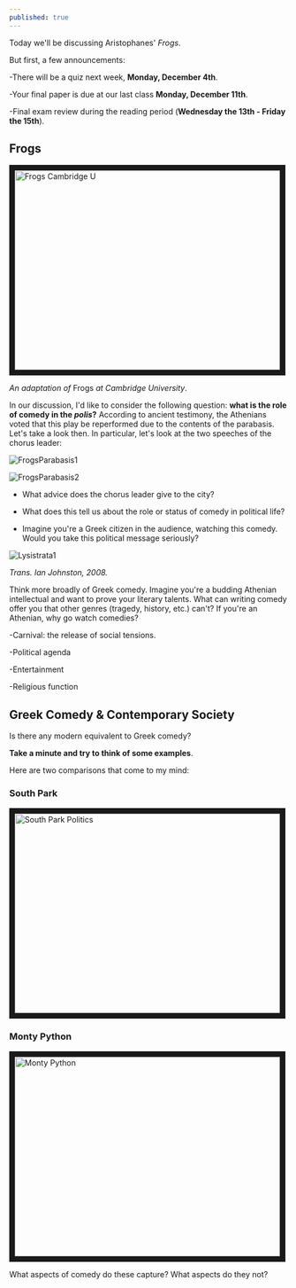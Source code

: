 ```yaml
---
published: true
---
```

Today we'll be discussing Aristophanes' *Frogs*. 

But first, a few announcements:

-There will be a quiz next week, **Monday, December 4th**.

-Your final paper is due at our last class **Monday, December 11th**.

-Final exam review during the reading period (**Wednesday the 13th - Friday the 15th**).

## Frogs ##

<a href="http://www.youtube.com/watch?feature=player_embedded&v=yYYQIn_sC-4
" target="_blank"><img src="http://img.youtube.com/vi/yYYQIn_sC-4/0.jpg" 
alt="Frogs Cambridge U" width="480" height="360" border="10" /></a>

*An adaptation of* Frogs *at Cambridge University*.

In our discussion, I'd like to consider the following question: **what is the role of comedy in the *polis*?** According to ancient testimony, the Athenians voted that this play be reperformed due to the contents of the parabasis. Let's take a look then. In particular, let's look at the two speeches of the chorus leader:

![FrogsParabasis1](https://rympasco.github.io/images/FrogsParabasis1.png)

![FrogsParabasis2](https://rympasco.github.io/images/FrogsParabasis2.png)

- What advice does the chorus leader give to the city? 

- What does this tell us about the role or status of comedy in political life?

- Imagine you're a Greek citizen in the audience, watching this comedy. Would you take this political message seriously?

![Lysistrata1](http://rympasco.github.io/images/Lysistrata1.png)

*Trans. Ian Johnston, 2008.*

Think more broadly of Greek comedy. Imagine you're a budding Athenian intellectual and want to prove your literary talents. What can writing comedy offer you that other genres (tragedy, history, etc.) can't? If you're an Athenian, why go watch comedies?

-Carnival: the release of social tensions.

-Political agenda

-Entertainment

-Religious function

## Greek Comedy & Contemporary Society ##

Is there any modern equivalent to Greek comedy?

**Take a minute and try to think of some examples**.

Here are two comparisons that come to my mind:
### South Park
<a href="http://www.youtube.com/watch?feature=player_embedded&v=TlqKFlU7YAs
" target="_blank"><img src="http://img.youtube.com/vi/TlqKFlU7YAs/0.jpg" 
alt="South Park Politics" width="480" height="360" border="10" /></a>

### Monty Python
<a href="http://www.youtube.com/watch?feature=player_embedded&v=Ka9mfZbTFbk
" target="_blank"><img src="http://img.youtube.com/vi/Ka9mfZbTFbk/0.jpg" 
alt="Monty Python" width="480" height="360" border="10" /></a>

What aspects of comedy do these capture? What aspects do they not? 
